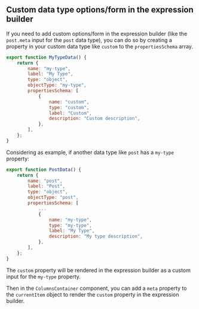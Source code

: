 ## Custom data type options/form in the expression builder

If you need to add custom options/form in the expression builder (like the `post.meta` input for the `post` data type),
you can do so by creating a property in your custom data type like `custom` to the `propertiesSchema` array.

```jsx
export function MyTypeData() {
    return {
        name: "my-type",
        label: "My Type",
        type: "object",
        objectType: "my-type",
        propertiesSchema: [
            {
                name: "custom",
                type: "custom",
                label: "Custom",
                description: "Custom description",
            },
        ],
    };
}
```

Considering as example, if another data type like `post` has a `my-type` property:

```jsx
export function PostData() {
    return {
        name: "post",
        label: "Post",
        type: "object",
        objectType: "post",
        propertiesSchema: [
            ...
            {
                name: "my-type",
                type: "my-type",
                label: "My Type",
                description: "My type description",
            },
        ],
    };
}
```

The `custom` property will be rendered in the expression builder as a custom input for the `my-type` property.

Then in the `ColumnsContainer` component, you can add a `meta` property to the `currentItem` object to render the `custom` property in the expression builder.
